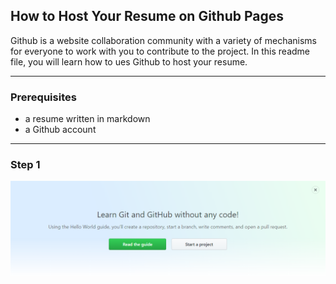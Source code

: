 ## How to Host Your Resume on Github Pages <br />
Github is a website collaboration community with a variety of mechanisms for everyone to work with you to contribute to the project. In this readme file, you will learn how to ues Github to host your resume. <br />
<hr>

### Prerequisites <br />
* a resume written in markdown <br />
* a Github account <br />

<hr>

### Step 1 <br />
![Screen shoot](https://github.com/zelin-qiu/comp3040-assignment2/blob/master/img/startaproject.png)
